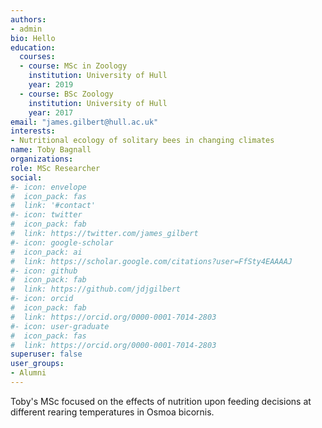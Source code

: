 ```yaml
---
authors:
- admin
bio: Hello
education:
  courses:
  - course: MSc in Zoology
    institution: University of Hull
    year: 2019
  - course: BSc Zoology
    institution: University of Hull
    year: 2017
email: "james.gilbert@hull.ac.uk"
interests:
- Nutritional ecology of solitary bees in changing climates
name: Toby Bagnall
organizations:
role: MSc Researcher
social:
#- icon: envelope
#  icon_pack: fas
#  link: '#contact'
#- icon: twitter
#  icon_pack: fab
#  link: https://twitter.com/james_gilbert
#- icon: google-scholar
#  icon_pack: ai
#  link: https://scholar.google.com/citations?user=FfSty4EAAAAJ
#- icon: github
#  icon_pack: fab
#  link: https://github.com/jdjgilbert
#- icon: orcid
#  icon_pack: fab
#  link: https://orcid.org/0000-0001-7014-2803
#- icon: user-graduate
#  icon_pack: fas
#  link: https://orcid.org/0000-0001-7014-2803
superuser: false
user_groups:
- Alumni
---
```


Toby's MSc focused on the effects of nutrition upon feeding decisions at different rearing temperatures in Osmoa bicornis.